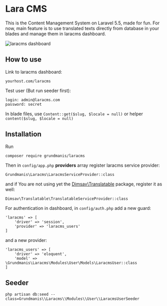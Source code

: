 # Lara CMS
This is the Content Management System on Laravel 5.5, made for fun.
For now, main feature is to use translated texts directly from database in your blades and 
manage them in laracms dashboard.

![laracms dashboard](https://user-images.githubusercontent.com/6103997/35482156-c64ad344-0439-11e8-9972-db1f9c9c89b4.png)

## How to use
Link to laracms dashboard: 
```
yourhost.com/laracms
```
Test user (But run seeder first):
```
login: admin@laracms.com
password: secret
```

In blade files, use `Content::get($slug, $locale = null)` or helper `content($slug, $locale = null)`

## Installation
Run 
```
composer require grundmanis/laracms
```
Then in `config/app.php` **providers** array register laracms service provider:
```
Grundmanis\Laracms\LaracmsServiceProvider::class
``` 
and if You are not using yet the <a href="https://github.com/dimsav/laravel-translatable">Dimsav\Translatable</a> package, register it as well: 
``` 
Dimsav\Translatable\TranslatableServiceProvider::class
```
For authentication in dashboard, in `config/auth.php` add a new guard:
```
'laracms' => [
    'driver' => 'session',
    'provider' => 'laracms_users'
]
``` 
and a new provider:
```
'laracms_users' => [
    'driver' => 'eloquent',
    'model' => \Grundmanis\Laracms\Modules\User\Models\LaracmsUser::class
]
```
## Seeder
```
php artisan db:seed --class=Grundmanis\\Laracms\\Modules\\User\\LaracmsUserSeeder
```